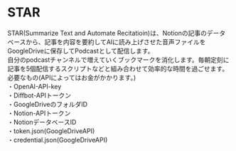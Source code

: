 # STAR
STAR(Summarize Text and Automate Recitatioin)は、Notionの記事のデータベースから、記事を内容を要約してAIに読み上げさせた音声ファイルをGoogleDriveに保存してPodcastとして配信します。  
自分のpodcastチャンネルで増えていくブックマークを消化します。毎朝定刻に記事を5個配信するスクリプトなどと組み合わせて効率的な時間を過ごせます。  
必要なもの(APIによってはお金がかかります。)  
・OpenAI-API-key  
・Diffbot-APIトークン  
・GoogleDriveのフォルダID  
・Notion-APIトークン  
・NotionデータベースID  
・token.json(GoogleDriveAPI)  
・credential.json(GoogleDriveAPI)  
